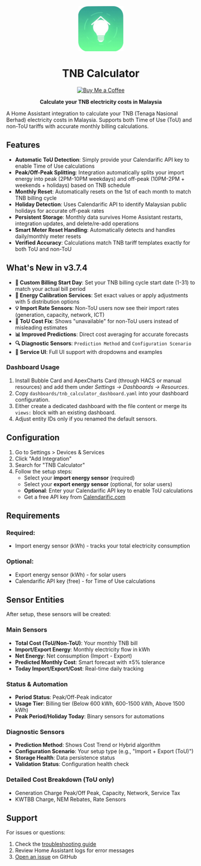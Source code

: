 <div align="center">

<img src="https://raw.githubusercontent.com/salihinsaealal/home-assistant-tnb-calculator/master/icon.png" alt="TNB Calculator" width="120"/>

# TNB Calculator

[![Buy Me a Coffee](https://img.shields.io/badge/Buy%20Me%20a%20Coffee-donate-ff813f.svg)](https://buymeacoffee.com/salihin)

**Calculate your TNB electricity costs in Malaysia**

</div>

A Home Assistant integration to calculate your TNB (Tenaga Nasional Berhad) electricity costs in Malaysia. Supports both Time of Use (ToU) and non-ToU tariffs with accurate monthly billing calculations.

## Features

- **Automatic ToU Detection**: Simply provide your Calendarific API key to enable Time of Use calculations
- **Peak/Off-Peak Splitting**: Integration automatically splits your import energy into peak (2PM-10PM weekdays) and off-peak (10PM-2PM + weekends + holidays) based on TNB schedule
- **Monthly Reset**: Automatically resets on the 1st of each month to match TNB billing cycle
- **Holiday Detection**: Uses Calendarific API to identify Malaysian public holidays for accurate off-peak rates
- **Persistent Storage**: Monthly data survives Home Assistant restarts, integration updates, and delete/re-add operations
- **Smart Meter Reset Handling**: Automatically detects and handles daily/monthly meter resets
- **Verified Accuracy**: Calculations match TNB tariff templates exactly for both ToU and non-ToU

## What's New in v3.7.4

- **📅 Custom Billing Start Day**: Set your TNB billing cycle start date (1-31) to match your actual bill period
- **🔧 Energy Calibration Services**: Set exact values or apply adjustments with 5 distribution options
- **💡 Import Rate Sensors**: Non-ToU users now see their import rates (generation, capacity, network, ICT)
- **🎯 ToU Cost Fix**: Shows "unavailable" for non-ToU users instead of misleading estimates
- **📊 Improved Predictions**: Direct cost averaging for accurate forecasts
- **🔍 Diagnostic Sensors**: `Prediction Method` and `Configuration Scenario`
- **🎨 Service UI**: Full UI support with dropdowns and examples

### Dashboard Usage
1. Install Bubble Card and ApexCharts Card (through HACS or manual resources) and add them under *Settings → Dashboards → Resources*.
2. Copy `dashboards/tnb_calculator_dashboard.yaml` into your dashboard configuration.
3. Either create a dedicated dashboard with the file content or merge its `views:` block with an existing dashboard.
4. Adjust entity IDs only if you renamed the default sensors.

## Configuration

1. Go to Settings > Devices & Services
2. Click "Add Integration"
3. Search for "TNB Calculator"
4. Follow the setup steps:
   - Select your **import energy sensor** (required)
   - Select your **export energy sensor** (optional, for solar users)
   - **Optional**: Enter your Calendarific API key to enable ToU calculations
   - Get a free API key from [Calendarific.com](https://calendarific.com)

## Requirements

### Required:
- Import energy sensor (kWh) - tracks your total electricity consumption

### Optional:
- Export energy sensor (kWh) - for solar users
- Calendarific API key (free) - for Time of Use calculations

## Sensor Entities

After setup, these sensors will be created:

### Main Sensors
- **Total Cost (ToU/Non-ToU)**: Your monthly TNB bill
- **Import/Export Energy**: Monthly electricity flow in kWh
- **Net Energy**: Net consumption (Import - Export)
- **Predicted Monthly Cost**: Smart forecast with ±5% tolerance
- **Today Import/Export/Cost**: Real-time daily tracking

### Status & Automation
- **Period Status**: Peak/Off-Peak indicator
- **Usage Tier**: Billing tier (Below 600 kWh, 600-1500 kWh, Above 1500 kWh)
- **Peak Period/Holiday Today**: Binary sensors for automations

### Diagnostic Sensors
- **Prediction Method**: Shows Cost Trend or Hybrid algorithm
- **Configuration Scenario**: Your setup type (e.g., "Import + Export (ToU)")
- **Storage Health**: Data persistence status
- **Validation Status**: Configuration health check

### Detailed Cost Breakdown (ToU only)
- Generation Charge Peak/Off Peak, Capacity, Network, Service Tax
- KWTBB Charge, NEM Rebates, Rate Sensors

## Support

For issues or questions:
1. Check the [troubleshooting guide](https://github.com/salihinsaealal/home-assistant-tnb-calculator/blob/main/troubleshooting.md)
2. Review Home Assistant logs for error messages
3. [Open an issue](https://github.com/salihinsaealal/home-assistant-tnb-calculator/issues) on GitHub
